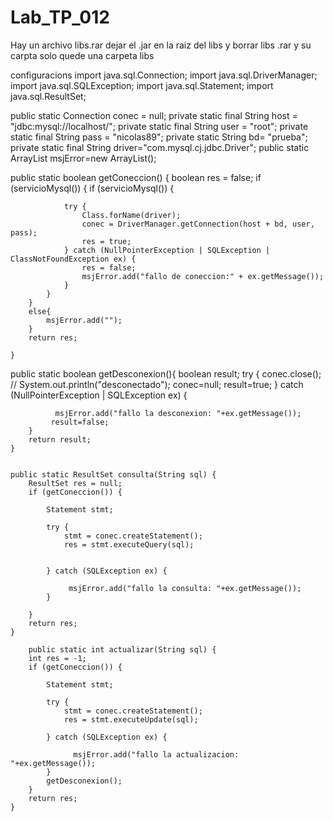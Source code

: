 # Lab_TP_012

Hay un archivo libs.rar dejar el .jar en la raiz del libs y borrar libs .rar y su carpta
solo quede una carpeta libs


configuracions 
import java.sql.Connection;
import java.sql.DriverManager;
import java.sql.SQLException;
import java.sql.Statement;
import java.sql.ResultSet;

 public static Connection conec = null;
    private static final String host = "jdbc:mysql://localhost/";
    private static final String user = "root";
    private static final String pass = "nicolas89";
    private static  String bd= "prueba";
    private static final String driver="com.mysql.cj.jdbc.Driver";
      public static ArrayList<String> msjError=new ArrayList<String>();



public static boolean getConeccion() {
        boolean res = false;
        if (servicioMysql()) {
            if (servicioMysql()) {

                try {
                    Class.forName(driver);
                    conec = DriverManager.getConnection(host + bd, user, pass);
                    res = true;
                } catch (NullPointerException | SQLException | ClassNotFoundException ex) {
                    res = false;
                    msjError.add("fallo de coneccion:" + ex.getMessage());
                }
            }
        }
        else{
            msjError.add("");
        }
        return res;

    }

public static boolean getDesconexion(){
        boolean result;
        try {
            conec.close();
           // System.out.println("desconectado");
            conec=null;
            result=true;
        } catch (NullPointerException | SQLException ex) {
             
              msjError.add("fallo la desconexion: "+ex.getMessage());
             result=false;
        }
        return result;
    }


    public static ResultSet consulta(String sql) {
        ResultSet res = null;
        if (getConeccion()) {

            Statement stmt;

            try {
                stmt = conec.createStatement();
                res = stmt.executeQuery(sql);
               
              
            } catch (SQLException ex) {
                
                 msjError.add("fallo la consulta: "+ex.getMessage());
            }
            
        }
        return res;
    }

        public static int actualizar(String sql) {
        int res = -1;
        if (getConeccion()) {

            Statement stmt;

            try {
                stmt = conec.createStatement();
                res = stmt.executeUpdate(sql);

            } catch (SQLException ex) {
              
                  msjError.add("fallo la actualizacion: "+ex.getMessage());
            }
            getDesconexion();
        }
        return res;
    }
      
 
